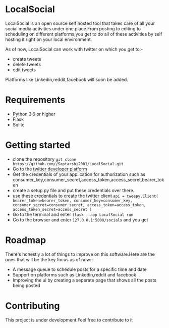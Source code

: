# LocalSocial
LocalSocial is an open source self hosted tool that takes care of all your social media activities under one place.From posting to editing to scheduling on different platforms,you get to do all of these activities by self hosting it right on your local environment.

As of now, LocalSocial can work with twitter on which you get to:-
- create tweets 
- delete tweets
- edit tweets

Platforms like Linkedin,reddit,facebook will soon be added.

# Requirements
- Python 3.6 or higher
- Flask
- Sqlite

# Getting started
- clone the repository `git clone https://github.com//Saptarshi2001/LocalSocial.git`
- Go to the [twitter developer platform](https://developer.x.com/en) 
- Get the credentials of your application  for authorization such as consumer_key,consumer_secret,access_token,access_secret,bearer_token
- create a setup.py file and put these credentials over there.
- use these credentials to create the twitter client `api = tweepy.Client(
    bearer_token=bearer_token,
    consumer_key=consumer_key,
    consumer_secret=consumer_secret,
    access_token=access_token,
    access_token_secret=access_secret
)`
- Go to the terminal and enter `flask --app LocalSocial run`
- Go to the browser and enter `127.0.0.1:5000/socials` and you get 

# Roadmap

There's honestly a lot of things to improve on this software.Here are the ones that will be the key focus as of now:-

- A message queue to schedule posts for a specific time and date
- Support on platforms such as Linkedin,reddit and facebook
- Improving the ui by creating a seperate page that shows all the posts being posted

# Contributing

This project is under development.Feel free to contribute to it

